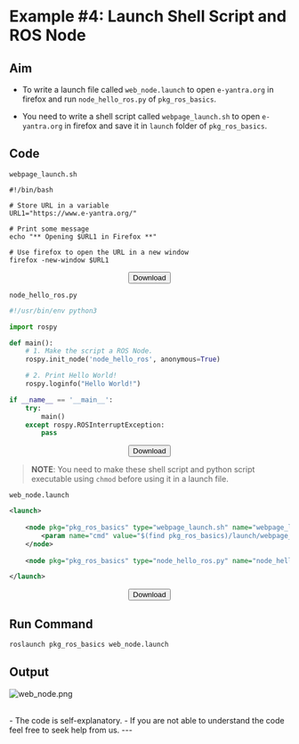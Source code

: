 # Example #4: Launch Shell Script and ROS Node

## Aim

- To write a launch file called `web_node.launch` to open `e-yantra.org` in firefox and run `node_hello_ros.py` of `pkg_ros_basics`.

- You need to write a shell script called `webpage_launch.sh` to open `e-yantra.org` in firefox and save it in `launch` folder of `pkg_ros_basics`.

## Code

`webpage_launch.sh`
```shell
#!/bin/bash

# Store URL in a variable
URL1="https://www.e-yantra.org/"

# Print some message
echo "** Opening $URL1 in Firefox **"

# Use firefox to open the URL in a new window
firefox -new-window $URL1 
```

<center><a href="ROS_Basics_with_Turtlesim/ROS_Launch_Files/webpage_launch.sh" download><button>Download</button></a></center>

`node_hello_ros.py`

```python
#!/usr/bin/env python3

import rospy

def main():
    # 1. Make the script a ROS Node.
    rospy.init_node('node_hello_ros', anonymous=True)

    # 2. Print Hello World!
    rospy.loginfo("Hello World!")

if __name__ == '__main__':
    try:
        main()
    except rospy.ROSInterruptException:
        pass
```

<center><a href="ROS_Basics_with_Turtlesim/ROS_Launch_Files/node_hello_ros.py" download><button>Download</button></a></center>


> **NOTE**: You need to make these shell script and python script executable using `chmod` before using it in a launch file.

`web_node.launch`
```xml
<launch>
    
    <node pkg="pkg_ros_basics" type="webpage_launch.sh" name="webpage_launch" output="screen">
        <param name="cmd" value="$(find pkg_ros_basics)/launch/webpage_launch.sh"/>
    </node>
        
    <node pkg="pkg_ros_basics" type="node_hello_ros.py" name="node_hello_ros" output="screen"/>

</launch>
```

<center><a href="ROS_Basics_with_Turtlesim/ROS_Launch_Files/web_node.launch" download="web_node.launch"><button type="button">Download</button></a></center>

## Run Command
```bash
roslaunch pkg_ros_basics web_node.launch
```

## Output

![web_node.png](./ROS_Basics_with_Turtlesim/ROS_Launch_Files/web_node.png)

<br />
- The code is self-explanatory.
- If you are not able to understand the code feel free to seek help from us.
---